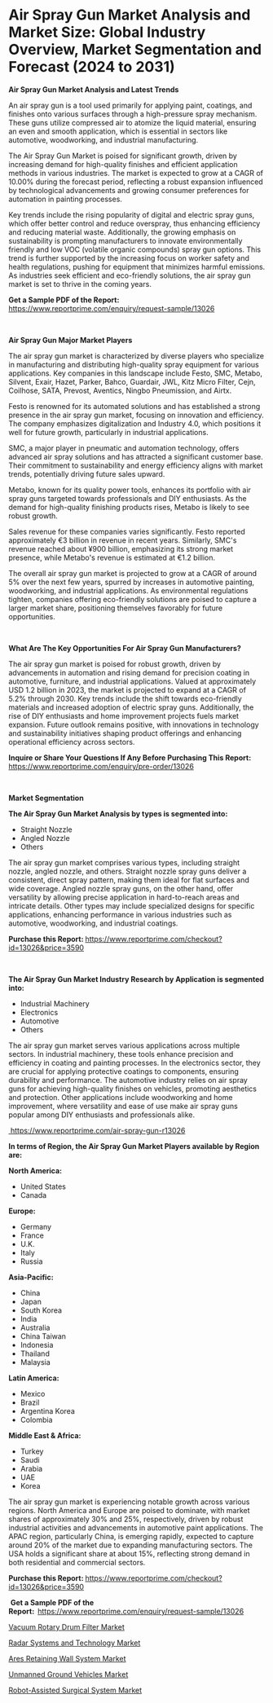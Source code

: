 <p><h1>Air Spray Gun Market Analysis and Market Size: Global Industry Overview, Market Segmentation and Forecast (2024 to 2031)</h1></p><p><strong>Air Spray Gun Market Analysis and Latest Trends</strong></p>
<p><p>An air spray gun is a tool used primarily for applying paint, coatings, and finishes onto various surfaces through a high-pressure spray mechanism. These guns utilize compressed air to atomize the liquid material, ensuring an even and smooth application, which is essential in sectors like automotive, woodworking, and industrial manufacturing.</p><p>The Air Spray Gun Market is poised for significant growth, driven by increasing demand for high-quality finishes and efficient application methods in various industries. The market is expected to grow at a CAGR of 10.00% during the forecast period, reflecting a robust expansion influenced by technological advancements and growing consumer preferences for automation in painting processes. </p><p>Key trends include the rising popularity of digital and electric spray guns, which offer better control and reduce overspray, thus enhancing efficiency and reducing material waste. Additionally, the growing emphasis on sustainability is prompting manufacturers to innovate environmentally friendly and low VOC (volatile organic compounds) spray gun options. This trend is further supported by the increasing focus on worker safety and health regulations, pushing for equipment that minimizes harmful emissions. As industries seek efficient and eco-friendly solutions, the air spray gun market is set to thrive in the coming years.</p></p>
<p><strong>Get a Sample PDF of the Report:&nbsp;</strong> <a href="https://www.reportprime.com/enquiry/request-sample/13026">https://www.reportprime.com/enquiry/request-sample/13026</a></p>
<p>&nbsp;</p>
<p><strong>Air Spray Gun Major Market Players</strong></p>
<p><p>The air spray gun market is characterized by diverse players who specialize in manufacturing and distributing high-quality spray equipment for various applications. Key companies in this landscape include Festo, SMC, Metabo, Silvent, Exair, Hazet, Parker, Bahco, Guardair, JWL, Kitz Micro Filter, Cejn, Coilhose, SATA, Prevost, Aventics, Ningbo Pneumission, and Airtx.</p><p>Festo is renowned for its automated solutions and has established a strong presence in the air spray gun market, focusing on innovation and efficiency. The company emphasizes digitalization and Industry 4.0, which positions it well for future growth, particularly in industrial applications.</p><p>SMC, a major player in pneumatic and automation technology, offers advanced air spray solutions and has attracted a significant customer base. Their commitment to sustainability and energy efficiency aligns with market trends, potentially driving future sales upward. </p><p>Metabo, known for its quality power tools, enhances its portfolio with air spray guns targeted towards professionals and DIY enthusiasts. As the demand for high-quality finishing products rises, Metabo is likely to see robust growth.</p><p>Sales revenue for these companies varies significantly. Festo reported approximately €3 billion in revenue in recent years. Similarly, SMC's revenue reached about ¥900 billion, emphasizing its strong market presence, while Metabo's revenue is estimated at €1.2 billion.</p><p>The overall air spray gun market is projected to grow at a CAGR of around 5% over the next few years, spurred by increases in automotive painting, woodworking, and industrial applications. As environmental regulations tighten, companies offering eco-friendly solutions are poised to capture a larger market share, positioning themselves favorably for future opportunities.</p></p>
<p>&nbsp;</p>
<p><strong>What Are The Key Opportunities For Air Spray Gun Manufacturers?</strong></p>
<p><p>The air spray gun market is poised for robust growth, driven by advancements in automation and rising demand for precision coating in automotive, furniture, and industrial applications. Valued at approximately USD 1.2 billion in 2023, the market is projected to expand at a CAGR of 5.2% through 2030. Key trends include the shift towards eco-friendly materials and increased adoption of electric spray guns. Additionally, the rise of DIY enthusiasts and home improvement projects fuels market expansion. Future outlook remains positive, with innovations in technology and sustainability initiatives shaping product offerings and enhancing operational efficiency across sectors.</p></p>
<p><strong>Inquire or Share Your Questions If Any Before Purchasing This Report:</strong> <a href="https://www.reportprime.com/enquiry/pre-order/13026">https://www.reportprime.com/enquiry/pre-order/13026</a></p>
<p>&nbsp;</p>
<p><strong>Market Segmentation</strong></p>
<p><strong>The Air Spray Gun Market Analysis by types is segmented into:</strong></p>
<p><ul><li>Straight Nozzle</li><li>Angled Nozzle</li><li>Others</li></ul></p>
<p><p>The air spray gun market comprises various types, including straight nozzle, angled nozzle, and others. Straight nozzle spray guns deliver a consistent, direct spray pattern, making them ideal for flat surfaces and wide coverage. Angled nozzle spray guns, on the other hand, offer versatility by allowing precise application in hard-to-reach areas and intricate details. Other types may include specialized designs for specific applications, enhancing performance in various industries such as automotive, woodworking, and industrial coatings.</p></p>
<p><strong>Purchase this Report:&nbsp;</strong><a href="https://www.reportprime.com/checkout?id=13026&price=3590">https://www.reportprime.com/checkout?id=13026&price=3590</a></p>
<p>&nbsp;</p>
<p><strong>The Air Spray Gun Market Industry Research by Application is segmented into:</strong></p>
<p><ul><li>Industrial Machinery</li><li>Electronics</li><li>Automotive</li><li>Others</li></ul></p>
<p><p>The air spray gun market serves various applications across multiple sectors. In industrial machinery, these tools enhance precision and efficiency in coating and painting processes. In the electronics sector, they are crucial for applying protective coatings to components, ensuring durability and performance. The automotive industry relies on air spray guns for achieving high-quality finishes on vehicles, promoting aesthetics and protection. Other applications include woodworking and home improvement, where versatility and ease of use make air spray guns popular among DIY enthusiasts and professionals alike.</p></p>
<p><a href="https://www.reportprime.com/air-spray-gun-r13026">&nbsp;https://www.reportprime.com/air-spray-gun-r13026</a></p>
<p><strong>In terms of Region, the Air Spray Gun Market Players available by Region are:</strong></p>
<p>
    <p> <strong> North America: </strong>
        <ul>
            <li>United States</li>
            <li>Canada</li>
        </ul>
        </p> 
    <p> <strong> Europe: </strong>
        <ul>
            <li>Germany</li>
            <li>France</li>
            <li>U.K.</li>
            <li>Italy</li>
            <li>Russia</li>
        </ul>
        </p> 
    <p> <strong> Asia-Pacific: </strong>
        <ul>
            <li>China</li>
            <li>Japan</li>
            <li>South Korea</li>
            <li>India</li>
            <li>Australia</li>
            <li>China Taiwan</li>
            <li>Indonesia</li>
            <li>Thailand</li>
            <li>Malaysia</li>
        </ul>
        </p> 
    <p> <strong> Latin America: </strong>
        <ul>
            <li>Mexico</li>
            <li>Brazil</li>
            <li>Argentina Korea</li>
            <li>Colombia</li>
        </ul>
        </p> 
    <p> <strong> Middle East & Africa: </strong>
        <ul>
            <li>Turkey</li>
            <li>Saudi</li>
            <li>Arabia</li>
            <li>UAE</li>
            <li>Korea</li>
        </ul>
    </p>
    </p>
<p><p>The air spray gun market is experiencing notable growth across various regions. North America and Europe are poised to dominate, with market shares of approximately 30% and 25%, respectively, driven by robust industrial activities and advancements in automotive paint applications. The APAC region, particularly China, is emerging rapidly, expected to capture around 20% of the market due to expanding manufacturing sectors. The USA holds a significant share at about 15%, reflecting strong demand in both residential and commercial sectors.</p></p>
<p><strong>Purchase this Report: </strong><a href="https://www.reportprime.com/checkout?id=13026&price=3590">https://www.reportprime.com/checkout?id=13026&price=3590</a></p>
<p>&nbsp;<strong>Get a Sample PDF of the Report:&nbsp;&nbsp;</strong><a href="https://www.reportprime.com/enquiry/request-sample/13026">https://www.reportprime.com/enquiry/request-sample/13026</a></p>
<p><strong></strong></p>
<p><p><a href="https://medium.com/@graciakennyta2311/global-vacuum-rotary-drum-filter-market-trends-analysis-and-future-growth-prospects-2024-2031-f203bdf7df41">Vacuum Rotary Drum Filter Market</a></p><p><a href="https://www.linkedin.com/pulse/global-radar-systems-technology-industry-analysis-share-ijncf?trackingId=PNBRaElHQiWUHD8YbsX3JA%3D%3D">Radar Systems and Technology Market</a></p><p><a href="https://medium.com/@graciakennyta2311/navigating-the-global-ares-retaining-wall-system-market-from-trends-to-strategy-for-period-from-558d137e1d1c">Ares Retaining Wall System Market</a></p><p><a href="https://www.linkedin.com/pulse/unmanned-ground-vehicles-market-industry-landscape-growth-ch6of?trackingId=gPYYzi%2FNQBCRxPbmboSVUw%3D%3D">Unmanned Ground Vehicles Market</a></p><p><a href="https://issuu.com/reportprime-2/docs/robot-assisted-surgical-system-mark_ff589f7e30502c">Robot-Assisted Surgical System Market</a></p></p>